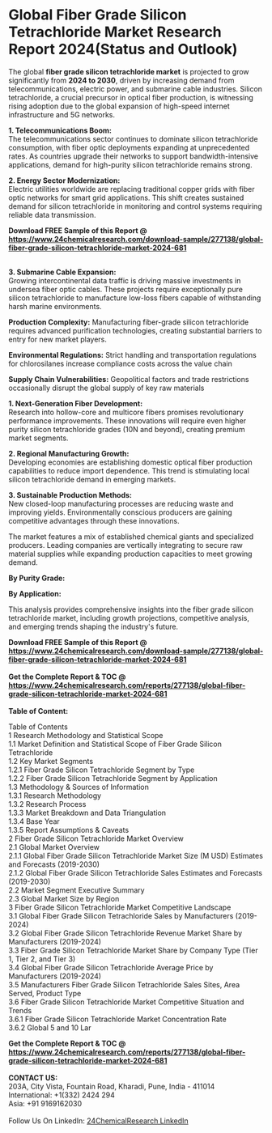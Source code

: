 <h1>Global Fiber Grade Silicon Tetrachloride Market Research Report 2024(Status and Outlook)</h1><p>The global <strong>fiber grade silicon tetrachloride market</strong> is projected to grow significantly from <strong>2024 to 2030</strong>, driven by increasing demand from telecommunications, electric power, and submarine cable industries. Silicon tetrachloride, a crucial precursor in optical fiber production, is witnessing rising adoption due to the global expansion of high-speed internet infrastructure and 5G networks.</p><p><strong>1. Telecommunications Boom:</strong><br>
The telecommunications sector continues to dominate silicon tetrachloride consumption, with fiber optic deployments expanding at unprecedented rates. As countries upgrade their networks to support bandwidth-intensive applications, demand for high-purity silicon tetrachloride remains strong.</p><p><strong>2. Energy Sector Modernization:</strong><br>
Electric utilities worldwide are replacing traditional copper grids with fiber optic networks for smart grid applications. This shift creates sustained demand for silicon tetrachloride in monitoring and control systems requiring reliable data transmission.</p><div><b>Download FREE Sample of this Report @ 
            <a href="https://www.24chemicalresearch.com/download-sample/277138/global-fiber-grade-silicon-tetrachloride-market-2024-681">
            https://www.24chemicalresearch.com/download-sample/277138/global-fiber-grade-silicon-tetrachloride-market-2024-681</a></b></div><br><p><strong>3. Submarine Cable Expansion:</strong><br>
Growing intercontinental data traffic is driving massive investments in undersea fiber optic cables. These projects require exceptionally pure silicon tetrachloride to manufacture low-loss fibers capable of withstanding harsh marine environments.</p><p><strong>Production Complexity:</strong> Manufacturing fiber-grade silicon tetrachloride requires advanced purification technologies, creating substantial barriers to entry for new market players.</p><p><strong>Environmental Regulations:</strong> Strict handling and transportation regulations for chlorosilanes increase compliance costs across the value chain</p><p><strong>Supply Chain Vulnerabilities:</strong> Geopolitical factors and trade restrictions occasionally disrupt the global supply of key raw materials</p><p><strong>1. Next-Generation Fiber Development:</strong><br>
Research into hollow-core and multicore fibers promises revolutionary performance improvements. These innovations will require even higher purity silicon tetrachloride grades (10N and beyond), creating premium market segments.</p><p><strong>2. Regional Manufacturing Growth:</strong><br>
Developing economies are establishing domestic optical fiber production capabilities to reduce import dependence. This trend is stimulating local silicon tetrachloride demand in emerging markets.</p><p><strong>3. Sustainable Production Methods:</strong><br>
New closed-loop manufacturing processes are reducing waste and improving yields. Environmentally conscious producers are gaining competitive advantages through these innovations.</p><p>The market features a mix of established chemical giants and specialized producers. Leading companies are vertically integrating to secure raw material supplies while expanding production capacities to meet growing demand.</p><p><strong>By Purity Grade:</strong></p><p><strong>By Application:</strong></p><p>This analysis provides comprehensive insights into the fiber grade silicon tetrachloride market, including growth projections, competitive analysis, and emerging trends shaping the industry's future.</p><div><b>Download FREE Sample of this Report @ 
            <a href="https://www.24chemicalresearch.com/download-sample/277138/global-fiber-grade-silicon-tetrachloride-market-2024-681">
            https://www.24chemicalresearch.com/download-sample/277138/global-fiber-grade-silicon-tetrachloride-market-2024-681</a></b></div><br><div><b>Get the Complete Report & TOC @ 
            <a href="https://www.24chemicalresearch.com/reports/277138/global-fiber-grade-silicon-tetrachloride-market-2024-681">
            https://www.24chemicalresearch.com/reports/277138/global-fiber-grade-silicon-tetrachloride-market-2024-681</a></b></div><br>
            <b>Table of Content:</b><p>Table of Contents<br />
1 Research Methodology and Statistical Scope<br />
1.1 Market Definition and Statistical Scope of Fiber Grade Silicon Tetrachloride<br />
1.2 Key Market Segments<br />
1.2.1 Fiber Grade Silicon Tetrachloride Segment by Type<br />
1.2.2 Fiber Grade Silicon Tetrachloride Segment by Application<br />
1.3 Methodology & Sources of Information<br />
1.3.1 Research Methodology<br />
1.3.2 Research Process<br />
1.3.3 Market Breakdown and Data Triangulation<br />
1.3.4 Base Year<br />
1.3.5 Report Assumptions & Caveats<br />
2 Fiber Grade Silicon Tetrachloride Market Overview<br />
2.1 Global Market Overview<br />
2.1.1 Global Fiber Grade Silicon Tetrachloride Market Size (M USD) Estimates and Forecasts (2019-2030)<br />
2.1.2 Global Fiber Grade Silicon Tetrachloride Sales Estimates and Forecasts (2019-2030)<br />
2.2 Market Segment Executive Summary<br />
2.3 Global Market Size by Region<br />
3 Fiber Grade Silicon Tetrachloride Market Competitive Landscape<br />
3.1 Global Fiber Grade Silicon Tetrachloride Sales by Manufacturers (2019-2024)<br />
3.2 Global Fiber Grade Silicon Tetrachloride Revenue Market Share by Manufacturers (2019-2024)<br />
3.3 Fiber Grade Silicon Tetrachloride Market Share by Company Type (Tier 1, Tier 2, and Tier 3)<br />
3.4 Global Fiber Grade Silicon Tetrachloride Average Price by Manufacturers (2019-2024)<br />
3.5 Manufacturers Fiber Grade Silicon Tetrachloride Sales Sites, Area Served, Product Type<br />
3.6 Fiber Grade Silicon Tetrachloride Market Competitive Situation and Trends<br />
3.6.1 Fiber Grade Silicon Tetrachloride Market Concentration Rate<br />
3.6.2 Global 5 and 10 Lar</p><div><b>Get the Complete Report & TOC @ 
            <a href="https://www.24chemicalresearch.com/reports/277138/global-fiber-grade-silicon-tetrachloride-market-2024-681">
            https://www.24chemicalresearch.com/reports/277138/global-fiber-grade-silicon-tetrachloride-market-2024-681</a></b></div><br><b>CONTACT US:</b><br>
            203A, City Vista, Fountain Road, Kharadi, Pune, India - 411014<br>
            International: +1(332) 2424 294<br>
            Asia: +91 9169162030 <br><br>
            Follow Us On LinkedIn: <a href="https://www.linkedin.com/company/24chemicalresearch/">24ChemicalResearch LinkedIn</a>